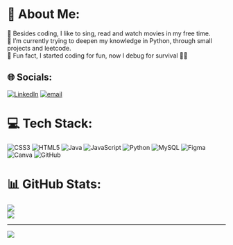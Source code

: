 # 💫 About Me:
🌷 Besides coding, I like to sing, read and watch movies in my free time. <br>🌱 I’m currently trying to deepen my knowledge in Python, through small projects and leetcode.<br>🌟 Fun fact, I started coding for fun, now I debug for survival 💯🔥 


## 🌐 Socials:
[![LinkedIn](https://img.shields.io/badge/LinkedIn-%230077B5.svg?logo=linkedin&logoColor=white)](https://linkedin.com/in/tiffany-soa-andriamiharimanana) [![email](https://img.shields.io/badge/Email-D14836?logo=gmail&logoColor=white)](mailto:atiff.soa@gmail.com) 

# 💻 Tech Stack:
![CSS3](https://img.shields.io/badge/css3-%231572B6.svg?style=for-the-badge&logo=css3&logoColor=white) ![HTML5](https://img.shields.io/badge/html5-%23E34F26.svg?style=for-the-badge&logo=html5&logoColor=white) ![Java](https://img.shields.io/badge/java-%23ED8B00.svg?style=for-the-badge&logo=openjdk&logoColor=white) ![JavaScript](https://img.shields.io/badge/javascript-%23323330.svg?style=for-the-badge&logo=javascript&logoColor=%23F7DF1E) ![Python](https://img.shields.io/badge/python-3670A0?style=for-the-badge&logo=python&logoColor=ffdd54) ![MySQL](https://img.shields.io/badge/mysql-4479A1.svg?style=for-the-badge&logo=mysql&logoColor=white) ![Figma](https://img.shields.io/badge/figma-%23F24E1E.svg?style=for-the-badge&logo=figma&logoColor=white) ![Canva](https://img.shields.io/badge/Canva-%2300C4CC.svg?style=for-the-badge&logo=Canva&logoColor=white) ![GitHub](https://img.shields.io/badge/github-%23121011.svg?style=for-the-badge&logo=github&logoColor=white)
# 📊 GitHub Stats:
![](https://github-readme-stats.vercel.app/api?username=tiffsoa&theme=dark&hide_border=false&include_all_commits=false&count_private=false)<br/>
![](https://nirzak-streak-stats.vercel.app/?user=tiffsoa&theme=dark&hide_border=false)<br/>

---
[![](https://visitcount.itsvg.in/api?id=tiffsoa&icon=2&color=6)](https://visitcount.itsvg.in)
